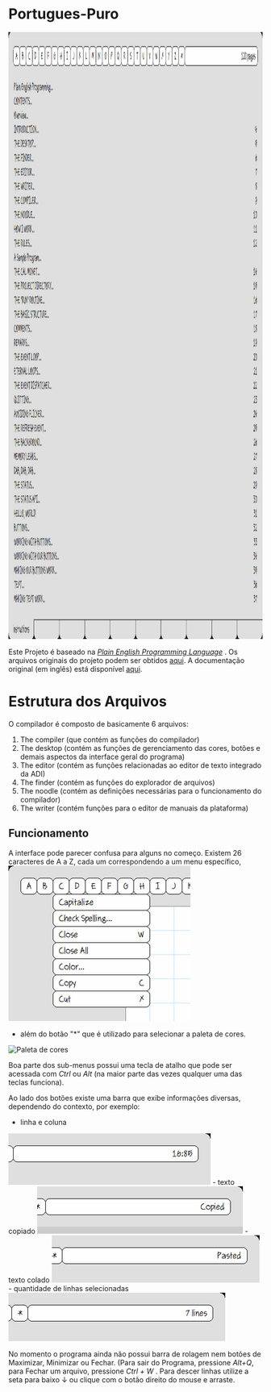# Portugues-Puro

<!-- TELA -->
<a href="https://github.com/elenderg/Portugues-Puro">
    <img src="images/tela.png" alt="Tela do Programa" width="1280" height="1204">
  </a>
 <!-- FIM DA IMAGEM TELA -->

Este Projeto é baseado na *[Plain English Programming Language](https://osmosianplainenglishprogramming.blog/)* .
Os arquivos originais do projeto podem ser obtidos [aqui](http://www.osmosian.com/cal-4700.zip).
A documentação original (em inglês) está disponível [aqui](http://www.osmosian.com/instructions.pdf).


# Estrutura dos Arquivos

O compilador é composto de basicamente 6 arquivos:

 1. The compiler (que contém as funções do compilador)
 2. The desktop (contém as funções de gerenciamento das cores, botões e demais aspectos da interface geral do programa)
 3. The editor (contém as funções relacionadas ao editor de texto integrado da ADI)
 4. The finder (contém as funções do explorador de arquivos)
 5. The noodle (contém as definições necessárias para o funcionamento do compilador)
 6. The writer (contém funções para o editor de manuais da plataforma)


## Funcionamento

A interface pode parecer confusa para alguns no começo. Existem 26 caracteres de A a Z, cada um correspondendo a um menu específico,  
<img src="images/menus.png" Alt="Menu do programa">
- além do botão "*" que é utilizado para selecionar a paleta de cores. 
 <img src="images/✷.png" Alt="Paleta de cores">


Boa parte dos sub-menus possui uma tecla de atalho que pode ser acessada com _Ctrl_ ou _Alt_ (na maior parte das vezes qualquer uma das teclas funciona).

Ao lado dos botões existe uma barra que exibe informações diversas, dependendo do contexto, por exemplo: 

 - linha e coluna
 <img src="images/linhacoluna.png">
 - texto copiado
 <img src="images/copiado.png">
 - texto colado
 <img src="images/colado.png">
 - quantidade de linhas selecionadas
 <img src="images/quantidadedelinhasselecionadas.png">
 

No momento o programa ainda não possui barra de rolagem nem botões de Maximizar, Minimizar ou Fechar. (Para sair do Programa, pressione _Alt+Q_, para Fechar um arquivo, pressione _Ctrl + W_ . Para descer linhas utilize a seta para baixo ↓ ou clique com o botão direito do mouse e arraste.
